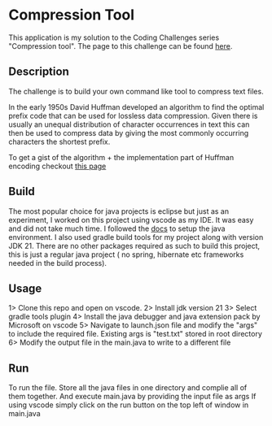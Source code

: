 # Compression Tool

This application is my solution to the Coding Challenges series "Compression tool". The page to this challenge can be found [here](https://codingchallenges.fyi/challenges/challenge-huffman/).

## Description

The challenge is to build your own command like tool to compress text files.

In the early 1950s David Huffman developed an algorithm to find the optimal prefix code that can be used for lossless data compression.
Given there is usually an unequal distribution of character occurrences in text this can then be used to compress data by giving the most commonly occurring characters the shortest prefix.

To get a gist of the algorithm + the implementation part of Huffman encoding checkout [this page](https://opendsa-server.cs.vt.edu/ODSA/Books/CS3/html/Huffman.html)

## Build

The most popular choice for java projects is eclipse but just as an experiment, I worked on this project using vscode as my IDE. It was easy and did not take much time. I followed the [docs](https://code.visualstudio.com/docs/java/java-tutorial) to setup the java environment. I also used gradle build tools for my project along with version JDK 21. There are no other packages required as such to build this project, this is just a regular java project ( no spring, hibernate etc frameworks needed in the build process).

## Usage

1> Clone this repo and open on vscode.
2> Install jdk version 21
3> Select gradle tools plugin
4> Install the java debugger and java extension pack by Microsoft on vscode
5> Navigate to launch.json file and modify the "args" to include the required file. Existing args is "test.txt" stored in root directory
6> Modify the output file in the main.java to write to a different file

## Run

To run the file. Store all the java files in one directory and complie all of them together. And execute main.java by providing the input file as args
If using vscode simply click on the run button on the top left of window in main.java
